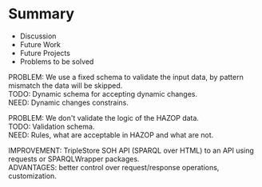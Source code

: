 # Summary

* Discussion
* Future Work
* Future Projects
* Problems to be solved

PROBLEM: We use a fixed schema to validate the input data, by pattern mismatch the data will be skipped.\
TODO: Dynamic schema for accepting dynamic changes.\
NEED: Dynamic changes constrains.

PROBLEM: We don't validate the logic of the HAZOP data.\
TODO: Validation schema.\
NEED: Rules, what are acceptable in HAZOP and what are not.

IMPROVEMENT: TripleStore SOH API (SPARQL over HTML) to an API using requests or SPARQLWrapper packages.\
ADVANTAGES: better control over request/response operations, customization.